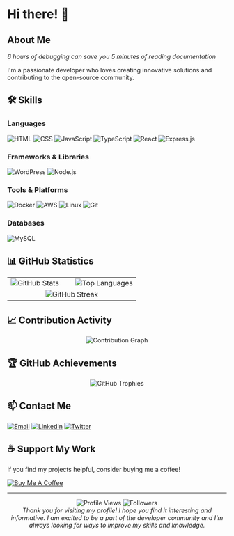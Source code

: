 # Hi there! 👋

## About Me
*6 hours of debugging can save you 5 minutes of reading documentation*

I'm a passionate developer who loves creating innovative solutions and contributing to the open-source community.

## 🛠️ Skills

### Languages
![HTML](https://img.shields.io/badge/HTML5-E34F26?style=for-the-badge&logo=html5&logoColor=white)
![CSS](https://img.shields.io/badge/CSS3-1572B6?style=for-the-badge&logo=css3&logoColor=white)
![JavaScript](https://img.shields.io/badge/JavaScript-F7DF1E?style=for-the-badge&logo=javascript&logoColor=black)
![TypeScript](https://img.shields.io/badge/TypeScript-007ACC?style=for-the-badge&logo=typescript&logoColor=white)
![React](https://img.shields.io/badge/React-20232A?style=for-the-badge&logo=react&logoColor=61DAFB)
![Express.js](https://img.shields.io/badge/Express.js-404D59?style=for-the-badge&logo=express&logoColor=white)

### Frameworks & Libraries
![WordPress](https://img.shields.io/badge/WordPress-21759B?style=for-the-badge&logo=wordpress&logoColor=white)
![Node.js](https://img.shields.io/badge/Node.js-43853D?style=for-the-badge&logo=node.js&logoColor=white)

### Tools & Platforms
![Docker](https://img.shields.io/badge/Docker-2496ED?style=for-the-badge&logo=docker&logoColor=white)
![AWS](https://img.shields.io/badge/AWS-232F3E?style=for-the-badge&logo=amazon-aws&logoColor=white)
![Linux](https://img.shields.io/badge/Linux-FCC624?style=for-the-badge&logo=linux&logoColor=black)
![Git](https://img.shields.io/badge/Git-F05032?style=for-the-badge&logo=git&logoColor=white)

### Databases
![MySQL](https://img.shields.io/badge/MySQL-4479A1?style=for-the-badge&logo=mysql&logoColor=white)

## 📊 GitHub Statistics

<div align="center">
  <table>
    <tr>
      <td width="50%">
        <img src="https://github-readme-stats.vercel.app/api?username=Thalesmar&show_icons=true&theme=radical&count_private=true&hide_border=true" alt="GitHub Stats" />
      </td>
      <td width="50%">
        <img src="https://github-readme-stats.vercel.app/api/top-langs/?username=Thalesmar&layout=compact&theme=radical&hide_border=true" alt="Top Languages" />
      </td>
    </tr>
    <tr>
      <td colspan="2" align="center">
        <img src="https://github-readme-streak-stats-salesp07.vercel.app/?user=Thalesmar&theme=radical&hide_border=true" alt="GitHub Streak" />
      </td>
    </tr>
  </table>
</div>

## 📈 Contribution Activity

<div align="center">
  <img src="https://github-readme-activity-graph.vercel.app/graph?username=Thalesmar&theme=github-dark&hide_border=true" alt="Contribution Graph" />
</div>

## 🏆 GitHub Achievements

<div align="center">
  <img src="https://github-profile-trophy.vercel.app/?username=Thalesmar&theme=darkhub&no-frame=true&margin-w=15" alt="GitHub Trophies" />
</div>

## 📫 Contact Me

[![Email](https://img.shields.io/badge/Email-D14836?style=for-the-badge&logo=gmail&logoColor=white)](mailto:your.email@example.com)
[![LinkedIn](https://img.shields.io/badge/LinkedIn-0077B5?style=for-the-badge&logo=linkedin&logoColor=white)](https://www.linkedin.com/in/yassine-harroute-32323a355/)
[![Twitter](https://img.shields.io/badge/Twitter-1DA1F2?style=for-the-badge&logo=twitter&logoColor=white)](https://twitter.com/yourhandle)

## ☕ Support My Work

If you find my projects helpful, consider buying me a coffee!

[![Buy Me A Coffee](https://img.shields.io/badge/Buy%20Me%20A%20Coffee-FFDD00?style=for-the-badge&logo=buy-me-a-coffee&logoColor=black)]([https://buymeacoffee.com/yourprofile](https://paypal.me/valtah654@gmail.com))

---

<div align="center">
  <img src="https://komarev.com/ghpvc/?username=Thalesmar&color=blue&style=flat-square" alt="Profile Views" />
  <img src="https://img.shields.io/github/followers/Thalesmar?style=flat-square&color=blue" alt="Followers" />
</div>

<div align="center">
  <i>Thank you for visiting my profile! I hope you find it interesting and informative. I am excited to be a part of the developer community and I'm always looking for ways to improve my skills and knowledge.</i>
</div>
